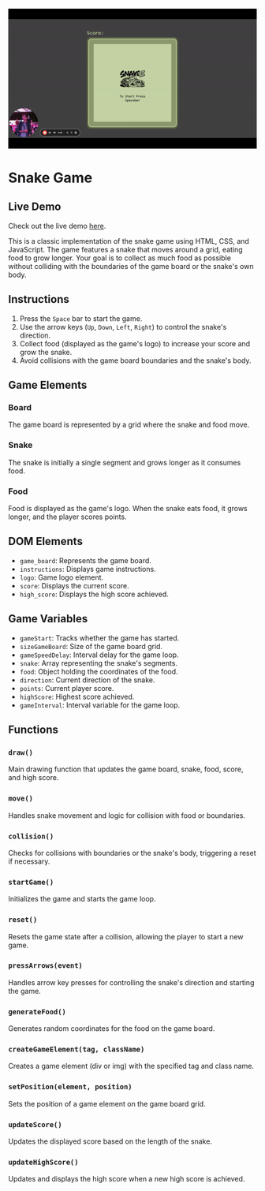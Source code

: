 ![Demo](images/snake_readme.gif)
# Snake Game

## Live Demo

Check out the live demo [here](https://negrea-andrei.github.io/snake_game/).

This is a classic implementation of the snake game using HTML, CSS, and JavaScript. The game features a snake that moves around a grid, eating food to grow longer. Your goal is to collect as much food as possible without colliding with the boundaries of the game board or the snake's own body.

## Instructions

1. Press the `Space` bar to start the game.
2. Use the arrow keys (`Up`, `Down`, `Left`, `Right`) to control the snake's direction.
3. Collect food (displayed as the game's logo) to increase your score and grow the snake.
4. Avoid collisions with the game board boundaries and the snake's body.

## Game Elements

### Board
The game board is represented by a grid where the snake and food move.

### Snake
The snake is initially a single segment and grows longer as it consumes food.

### Food
Food is displayed as the game's logo. When the snake eats food, it grows longer, and the player scores points.

## DOM Elements

- `game_board`: Represents the game board.
- `instructions`: Displays game instructions.
- `logo`: Game logo element.
- `score`: Displays the current score.
- `high_score`: Displays the high score achieved.

## Game Variables

- `gameStart`: Tracks whether the game has started.
- `sizeGameBoard`: Size of the game board grid.
- `gameSpeedDelay`: Interval delay for the game loop.
- `snake`: Array representing the snake's segments.
- `food`: Object holding the coordinates of the food.
- `direction`: Current direction of the snake.
- `points`: Current player score.
- `highScore`: Highest score achieved.
- `gameInterval`: Interval variable for the game loop.

## Functions

### `draw()`
Main drawing function that updates the game board, snake, food, score, and high score.

### `move()`
Handles snake movement and logic for collision with food or boundaries.

### `collision()`
Checks for collisions with boundaries or the snake's body, triggering a reset if necessary.

### `startGame()`
Initializes the game and starts the game loop.

### `reset()`
Resets the game state after a collision, allowing the player to start a new game.

### `pressArrows(event)`
Handles arrow key presses for controlling the snake's direction and starting the game.

### `generateFood()`
Generates random coordinates for the food on the game board.

### `createGameElement(tag, className)`
Creates a game element (div or img) with the specified tag and class name.

### `setPosition(element, position)`
Sets the position of a game element on the game board grid.

### `updateScore()`
Updates the displayed score based on the length of the snake.

### `updateHighScore()`
Updates and displays the high score when a new high score is achieved.
